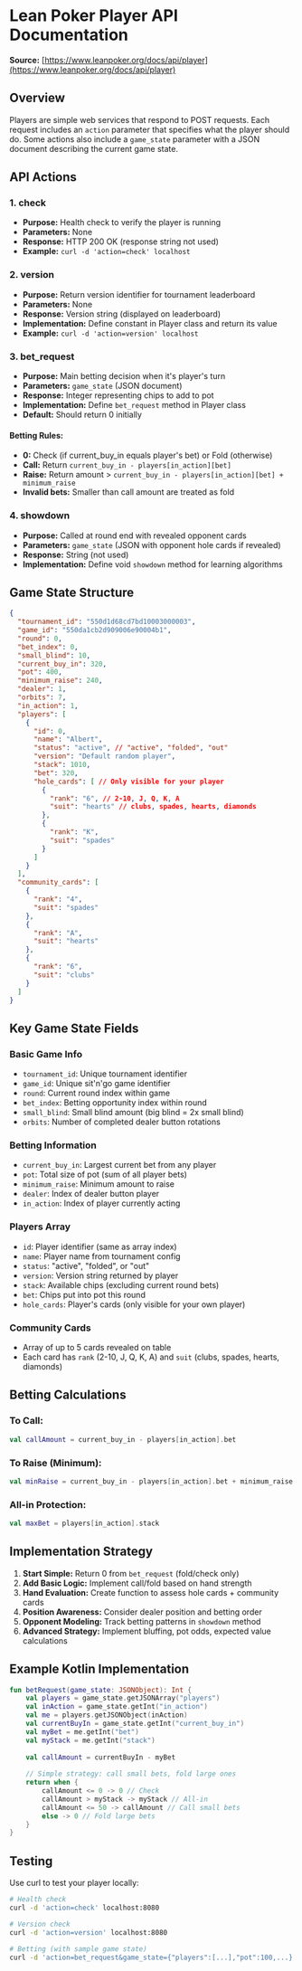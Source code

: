 # Lean Poker Player API Documentation

**Source:** [https://www.leanpoker.org/docs/api/player](https://www.leanpoker.org/docs/api/player)

## Overview

Players are simple web services that respond to POST requests. Each request includes an `action` parameter that specifies what the player should do. Some actions also include a `game_state` parameter with a JSON document describing the current game state.

## API Actions

### 1. check
- **Purpose:** Health check to verify the player is running
- **Parameters:** None
- **Response:** HTTP 200 OK (response string not used)
- **Example:** `curl -d 'action=check' localhost`

### 2. version
- **Purpose:** Return version identifier for tournament leaderboard
- **Parameters:** None  
- **Response:** Version string (displayed on leaderboard)
- **Implementation:** Define constant in Player class and return its value
- **Example:** `curl -d 'action=version' localhost`

### 3. bet_request
- **Purpose:** Main betting decision when it's player's turn
- **Parameters:** `game_state` (JSON document)
- **Response:** Integer representing chips to add to pot
- **Implementation:** Define `bet_request` method in Player class
- **Default:** Should return 0 initially

#### Betting Rules:
- **0:** Check (if current_buy_in equals player's bet) or Fold (otherwise)
- **Call:** Return `current_buy_in - players[in_action][bet]`
- **Raise:** Return amount > `current_buy_in - players[in_action][bet] + minimum_raise`
- **Invalid bets:** Smaller than call amount are treated as fold

### 4. showdown  
- **Purpose:** Called at round end with revealed opponent cards
- **Parameters:** `game_state` (JSON with opponent hole cards if revealed)
- **Response:** String (not used)
- **Implementation:** Define void `showdown` method for learning algorithms

## Game State Structure

```json
{
  "tournament_id": "550d1d68cd7bd10003000003",
  "game_id": "550da1cb2d909006e90004b1", 
  "round": 0,
  "bet_index": 0,
  "small_blind": 10,
  "current_buy_in": 320,
  "pot": 400,
  "minimum_raise": 240,
  "dealer": 1,
  "orbits": 7,
  "in_action": 1,
  "players": [
    {
      "id": 0,
      "name": "Albert",
      "status": "active", // "active", "folded", "out"
      "version": "Default random player",
      "stack": 1010,
      "bet": 320,
      "hole_cards": [ // Only visible for your player
        {
          "rank": "6", // 2-10, J, Q, K, A
          "suit": "hearts" // clubs, spades, hearts, diamonds
        },
        {
          "rank": "K",
          "suit": "spades" 
        }
      ]
    }
  ],
  "community_cards": [
    {
      "rank": "4",
      "suit": "spades"
    },
    {
      "rank": "A", 
      "suit": "hearts"
    },
    {
      "rank": "6",
      "suit": "clubs"
    }
  ]
}
```

## Key Game State Fields

### Basic Game Info
- `tournament_id`: Unique tournament identifier
- `game_id`: Unique sit'n'go game identifier  
- `round`: Current round index within game
- `bet_index`: Betting opportunity index within round
- `small_blind`: Small blind amount (big blind = 2x small blind)
- `orbits`: Number of completed dealer button rotations

### Betting Information  
- `current_buy_in`: Largest current bet from any player
- `pot`: Total size of pot (sum of all player bets)
- `minimum_raise`: Minimum amount to raise
- `dealer`: Index of dealer button player
- `in_action`: Index of player currently acting

### Players Array
- `id`: Player identifier (same as array index)
- `name`: Player name from tournament config
- `status`: "active", "folded", or "out" 
- `version`: Version string returned by player
- `stack`: Available chips (excluding current round bets)
- `bet`: Chips put into pot this round
- `hole_cards`: Player's cards (only visible for your own player)

### Community Cards
- Array of up to 5 cards revealed on table
- Each card has `rank` (2-10, J, Q, K, A) and `suit` (clubs, spades, hearts, diamonds)

## Betting Calculations

### To Call:
```kotlin
val callAmount = current_buy_in - players[in_action].bet
```

### To Raise (Minimum):
```kotlin  
val minRaise = current_buy_in - players[in_action].bet + minimum_raise
```

### All-in Protection:
```kotlin
val maxBet = players[in_action].stack
```

## Implementation Strategy

1. **Start Simple:** Return 0 from `bet_request` (fold/check only)
2. **Add Basic Logic:** Implement call/fold based on hand strength
3. **Hand Evaluation:** Create function to assess hole cards + community cards
4. **Position Awareness:** Consider dealer position and betting order
5. **Opponent Modeling:** Track betting patterns in `showdown` method
6. **Advanced Strategy:** Implement bluffing, pot odds, expected value calculations

## Example Kotlin Implementation

```kotlin
fun betRequest(game_state: JSONObject): Int {
    val players = game_state.getJSONArray("players")
    val inAction = game_state.getInt("in_action")
    val me = players.getJSONObject(inAction)
    val currentBuyIn = game_state.getInt("current_buy_in")
    val myBet = me.getInt("bet")
    val myStack = me.getInt("stack")
    
    val callAmount = currentBuyIn - myBet
    
    // Simple strategy: call small bets, fold large ones
    return when {
        callAmount <= 0 -> 0 // Check
        callAmount > myStack -> myStack // All-in
        callAmount <= 50 -> callAmount // Call small bets
        else -> 0 // Fold large bets
    }
}
```

## Testing

Use curl to test your player locally:

```bash
# Health check
curl -d 'action=check' localhost:8080

# Version check  
curl -d 'action=version' localhost:8080

# Betting (with sample game state)
curl -d 'action=bet_request&game_state={"players":[...],"pot":100,...}' localhost:8080
```
